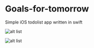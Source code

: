 # Goals-for-tomorrow
Simple iOS todolist app written in swift

![alt list](http://www.devno.com/wp-content/uploads/2015/07/Screenshot-list-1334-169x300.jpg)

![alt list](http://www.devno.com/wp-content/uploads/2015/07/Screenshot-add-1334-169x300.jpg)
